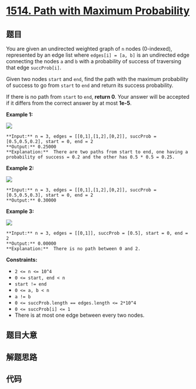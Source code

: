 # [1514. Path with Maximum Probability](https://leetcode.com/problems/path-with-maximum-probability)

## 题目

You are given an undirected weighted graph of `n` nodes (0-indexed),
represented by an edge list where `edges[i] = [a, b]` is an undirected edge
connecting the nodes `a` and `b` with a probability of success of traversing
that edge `succProb[i]`.

Given two nodes `start` and `end`, find the path with the maximum probability
of success to go from `start` to `end` and return its success probability.

If there is no path from `start` to `end`, **return  0**. Your answer will be
accepted if it differs from the correct answer by at most **1e-5**.



**Example 1:**

**![](https://assets.leetcode.com/uploads/2019/09/20/1558_ex1.png)**

    
    
    **Input:** n = 3, edges = [[0,1],[1,2],[0,2]], succProb = [0.5,0.5,0.2], start = 0, end = 2
    **Output:** 0.25000
    **Explanation:**  There are two paths from start to end, one having a probability of success = 0.2 and the other has 0.5 * 0.5 = 0.25.
    

**Example 2:**

**![](https://assets.leetcode.com/uploads/2019/09/20/1558_ex2.png)**

    
    
    **Input:** n = 3, edges = [[0,1],[1,2],[0,2]], succProb = [0.5,0.5,0.3], start = 0, end = 2
    **Output:** 0.30000
    

**Example 3:**

**![](https://assets.leetcode.com/uploads/2019/09/20/1558_ex3.png)**

    
    
    **Input:** n = 3, edges = [[0,1]], succProb = [0.5], start = 0, end = 2
    **Output:** 0.00000
    **Explanation:**  There is no path between 0 and 2.
    



**Constraints:**

  * `2 <= n <= 10^4`
  * `0 <= start, end < n`
  * `start != end`
  * `0 <= a, b < n`
  * `a != b`
  * `0 <= succProb.length == edges.length <= 2*10^4`
  * `0 <= succProb[i] <= 1`
  * There is at most one edge between every two nodes.


## 题目大意

## 解题思路

## 代码

```javascript

```
